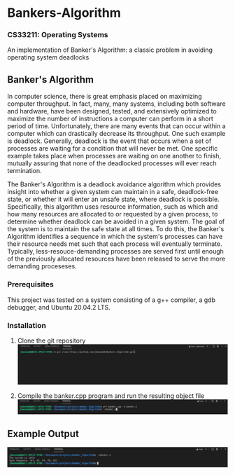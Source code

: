 # Bankers-Algorithm
### CS33211: Operating Systems
An implementation of Banker's Algorithm: a classic problem in avoiding operating system deadlocks

## Banker's Algorithm
In computer science, there is great emphasis placed on maximizing computer throughput. In fact, many, many systems, including both software and hardware, have been designed, tested, and extensively optimized to maximize the number of instructions a computer can perform in a short period of time. Unfortunately, there are many events that can occur within a computer which can drastically decrease its throughput. One such example is deadlock. Generally, deadlock is the event that occurs when a set of processes are waiting for a condition that will never be met. One specific example takes place when processes are waiting on one another to finish, mutually assuring that none of the deadlocked processes will ever reach termination. 

The Banker's Algorithm is a deadlock avoidance algorithm which provides insight into whether a given system can maintain in a safe, deadlock-free state, or whether it will enter an unsafe state, where deadlock is possible. Specifically, this algorithm uses resource information, such as which and how many resources are allocated to or requested by a given process, to determine whether deadlock can be avoided in a given system. The goal of the system is to maintain the safe state at all times. To do this, the Banker's Algorithm identifies a sequence in which the system's processes can have their resource needs met such that each process will eventually terminate. Typically, less-resouce-demanding processes are served first until enough of the previously allocated resources have been released to serve the more demanding proceseses.

### Prerequisites
This project was tested on a system consisting of a g++ compiler, a gdb debugger, and Ubuntu 20.04.2 LTS.

### Installation
1. Clone the git repository
![](Repository_Cloning.png)

2. Compile the banker.cpp program and run the resulting object file
![](Run_Program.png)

## Example Output
![](Example_Output.png)
